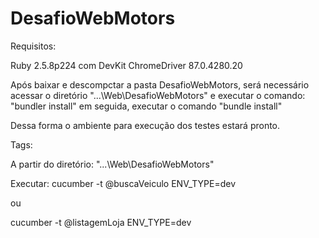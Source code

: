# DesafioWebMotors

Requisitos:

Ruby 2.5.8p224 com DevKit
ChromeDriver 87.0.4280.20

Após baixar e descompctar a pasta DesafioWebMotors, será necessário acessar o diretório "...\Web\DesafioWebMotors" 
e executar o comando: "bundler install" 
em seguida, executar o comando "bundle install"

Dessa forma o ambiente para execução dos testes estará pronto.

Tags:

A partir do diretório: "...\Web\DesafioWebMotors"

Executar: 
cucumber -t @buscaVeiculo   ENV_TYPE=dev

ou

cucumber -t @listagemLoja   ENV_TYPE=dev
